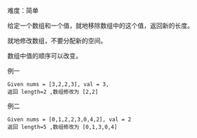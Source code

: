 难度：简单

给定一个数组和一个值，就地移除数组中的这个值，返回新的长度。

就地修改数组，不要分配新的空间。

数组中值的顺序可以改变。

例一
````
Given nums = [3,2,2,3], val = 3,
返回 length=2 ,数组修改为 [2,2]
````

例二
````
Given nums = [0,1,2,2,3,0,4,2], val = 2
返回 length=5 ,数组修改为 [0,1,3,0,4]
````
